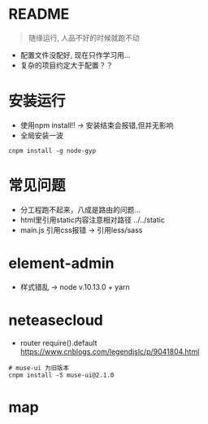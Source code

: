 # README

> 随缘运行, 人品不好的时候就跑不动

- 配置文件没配好, 现在只作学习用...
- 复杂的项目约定大于配置？？


# 安装运行

- 使用npm install!! -> 安装结束会报错,但并无影响
- 全局安装一波

```shell
cnpm install -g node-gyp
```

# 常见问题

- 分工程跑不起来，八成是路由的问题...
- html里引用static内容注意相对路径 ../../static
- main.js 引用css报错 -> 引用less/sass


# element-admin

- 样式错乱 -> node v.10.13.0 + yarn

# neteasecloud 

- router require().default https://www.cnblogs.com/legendjslc/p/9041804.html

```shell
# muse-ui 为旧版本 
cnpm install -S muse-ui@2.1.0
```

# map

